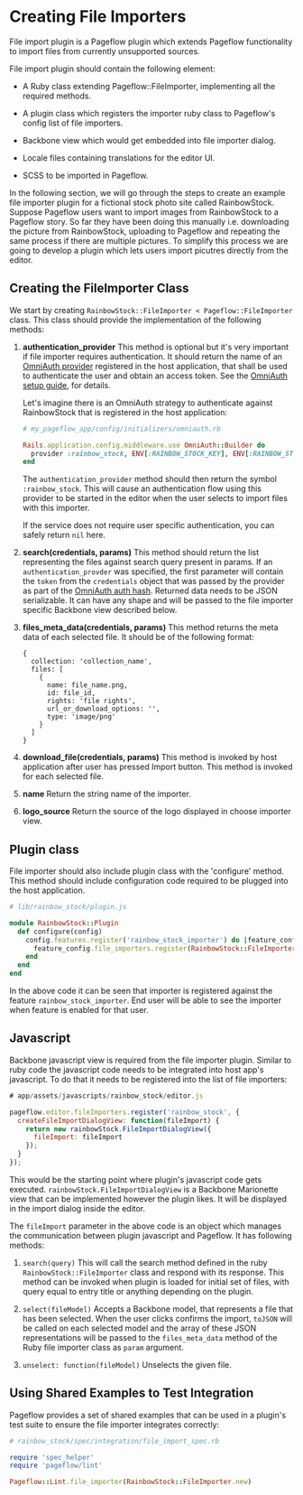 # Creating File Importers

File import plugin is a Pageflow plugin which extends Pageflow functionality
to import files from currently unsupported sources.

File import plugin should contain the following element:

* A Ruby class extending Pageflow::FileImporter, implementing all the
  required methods.

* A plugin class which registers the importer ruby class to Pageflow's
  config list of file importers.

* Backbone view which would get embedded into file importer dialog.

* Locale files containing translations for the editor UI.

* SCSS to be imported in Pageflow.

In the following section, we will go through the steps to create an
example file importer plugin for a fictional stock photo site called
RainbowStock.  Suppose Pageflow users want to import images from
RainbowStock to a Pageflow story. So far they have been doing this
manually i.e. downloading the picture from RainbowStock, uploading to
Pageflow and repeating the same process if there are multiple
pictures.  To simplify this process we are going to develop a plugin
which lets users import picutres directly from the editor.


## Creating the FileImporter Class

We start by creating `RainbowStock::FileImporter <
Pageflow::FileImporter` class. This class should provide the
implementation of the following methods:

1. **authentication_provider** This method is optional but it's very
   important if file importer requires authentication. It should
   return the name of an
   [OmniAuth provider](https://github.com/omniauth/omniauth/wiki/List-of-Strategies)
   registered in the host application, that shall be used to
   authenticate the user and obtain an access token. See the
   [OmniAuth setup guide](./using_omniauth_to_authenticate_with_third_party_apis.md),
   for details.

   Let's imagine there is an OmniAuth strategy to authenticate against
   RainbowStock that is registered in the host application:

   ```ruby
   # my_pageflow_app/config/initializers/omniauth.rb

   Rails.application.config.middleware.use OmniAuth::Builder do
     provider :rainbow_stock, ENV[:RAINBOW_STOCK_KEY], ENV[:RAINBOW_STOCK_SECRET]
   end
   ```

   The `authentication_provider` method should then return the symbol
   `:rainbow_stock`. This will cause an authentication flow using this
   provider to be started in the editor when the user selects to
   import files with this importer.

   If the service does not require user specific authentication, you
   can safely return `nil` here.

2. **search(credentials, params)** This method should return the list
   representing the files against search query present in params.  If
   an `authentication_provder` was specified, the first parameter will
   contain the `token` from the `credentials` object that was passed
   by the provider as part of the
   [OmniAuth auth hash](https://github.com/omniauth/omniauth/wiki/Auth-Hash-Schema).
   Returned data needs to be JSON serializable. It can have any shape
   and will be passed to the file importer specific Backbone view
   described below.

3. **files_meta_data(credentials, params)** This method returns the
   meta data of each selected file. It should be of the following
   format:

   ```
   {
     collection: 'collection_name',
     files: [
       {
         name: file_name.png,
         id: file_id,
         rights: 'file rights',
         url_or_download_options: '',
         type: 'image/png'
       }
     ]
   }
   ```

4. **download_file(credentials, params)** This method is invoked by
   host application after user has pressed Import button. This method
   is invoked for each selected file.

5. **name** Return the string name of the importer.

6. **logo_source** Return the source of the logo displayed in choose
   importer view.

## Plugin class

File importer should also include plugin class with the 'configure'
method. This method should include configuration code required to be
plugged into the host application.

```ruby
# lib/rainbow_stock/plugin.js

module RainbowStock::Plugin
  def configure(config)
    config.features.register('rainbow_stock_importer') do |feature_config|
      feature_config.file_importers.register(RainbowStock::FileImporter.new)
    end
  end
end
```

In the above code it can be seen that importer is registered against the feature `rainbow_stock_importer`.
End user will be able to see the importer when feature is enabled for that user.


## Javascript

Backbone javascript view is required from the file importer plugin.
Similar to ruby code the javascript code needs to be integrated into
host app's javascript.  To do that it needs to be registered into the
list of file importers:

```javascript
# app/assets/javascripts/rainbow_stock/editor.js

pageflow.editor.fileImporters.register('rainbow_stock', {
  createFileImportDialogView: function(fileImport) {
    return new rainbowStock.FileImportDialogView({
      fileImport: fileImport
    });
  }
});
```

This would be the starting point where plugin's javascript code gets
executed. `rainbowStock.FileImportDialogView` is a Backbone Marionette
view that can be implemented however the plugin likes. It will be
displayed in the import dialog inside the editor.

The `fileImport` parameter in the above code is an object which
manages the communication between plugin javascript and Pageflow. It
has following methods:

1. `search(query)` This will call the search method defined in the
   ruby `RainbowStock::FileImporter` class and respond with its
   response. This method can be invoked when plugin is loaded for
   initial set of files, with query equal to entry title or anything
   depending on the plugin.

2. `select(fileModel)` Accepts a Backbone model, that represents a
   file that has been selected. When the user clicks confirms the
   import, `toJSON` will be called on each selected model and the
   array of these JSON representations will be passed to the
   `files_meta_data` method of the Ruby file importer class as `param`
   argument.

3. `unselect: function(fileModel)` Unselects the given file.

## Using Shared Examples to Test Integration

Pageflow provides a set of shared examples that can be used in a
plugin's test suite to ensure the file importer integrates correctly:

```ruby
# rainbow_stock/spec/integration/file_import_spec.rb

require 'spec_helper'
require 'pageflow/lint'

Pageflow::Lint.file_importer(RainbowStock::FileImporter.new)
```
